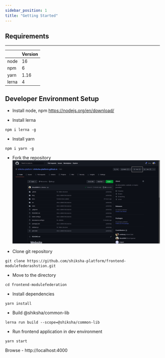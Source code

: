 ```yaml
---
sidebar_position: 1
title: "Getting Started"
---
```


## Requirements
---
|             | Version |
| ----------- | ----------- |
| node  | 16       |
| npm   | 6        |
| yarn   | 1.16        |
| lerna   | 4        |

## Developer Environment Setup 

* Install node, npm
 https://nodejs.org/en/download/

* Install lerna
``` 
npm i lerna -g
```
* Install yarn
```
npm i yarn -g
```
* Fork the repository
![Fork Repo](/img/fork.png)

* Clone git repository 
```
git clone https://github.com/shiksha-platform/frontend-modulefederashstion.git
```

* Move to the directory
```
cd frontend-modulefederation
```

* Install dependencies
```
yarn install
```

* Build @shiksha/common-lib
```
lerna run build --scope=@shiksha/common-lib
```
* Run frontend application in dev environment
```
yarn start
```
Browse - http://localhost:4000